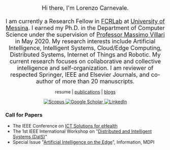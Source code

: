 <!-- <p align="center">
  <img src="https://komarev.com/ghpvc/?username=lcarnevale" alt="https://github.com/lcarnevale" />
</p> -->

<p align="center">
  <font size="4">
    Hi there, I'm Lorenzo Carnevale. <br><br>
    I am currently a Research Fellow in <a href="https://fcrlab.unime.it/">FCRLab</a> at <a href="https://international.unime.it/">University of Messina</a>. I earned my Ph.D. in the Department of Computer Science under the supervision of <a href="https://www.scopus.com/authid/detail.uri?authorId=12645423500">Professor Massimo Villari</a> in May 2020. 
    My research interests include Artificial Intelligence, Intelligent Systems, Cloud/Edge Computing, Distributed Systems, Internet of Things and Robotic. 
    My current research focuses on collaborative and collective intelligence and self-organization. 
    I am reviewer of respected Springer, IEEE and Elsevier Journals, and co-author of more than 20 manuscripts.
  </font>
</p>


<p align="center">
  resume | <a href="https://github.com/lcarnevale/publications-list">publications</a> | <a href="https://lcarnevale.medium.com">blogs</a>
</p>

<p align="center">
  
  <!-- Scopus -->
  <a href="https://www.scopus.com/authid/detail.uri?authorId=57195963279" target="_blank">
    <img src="https://img.shields.io/badge/scopus-%230077B5.svg?&style=for-the-badge&logo=scopus&logoColor=white&color=071A2C" alt="Scopus"/>
  </a>
  
  <!-- Google Scholar -->
  <a href="https://scholar.google.it/citations?hl=it&user=_5EzmTwAAAAJ&view_op=list_works&sortby=pubdate" target="_blank">
    <img src="https://img.shields.io/badge/google%20scholar-%230077B5.svg?&style=for-the-badge&logo=google%20scholar&logoColor=white&color=071A2C" alt="Google Scholar"/>
  </a>
  
  <!-- Medium -->
  <!-- <a href="" target="_blank">
    <img src="https://img.shields.io/badge/medium-%2312100E.svg?&style=for-the-badge&logo=medium&logoColor=white&color=071A2C" alt="Medium"/>
  </a> -->
  
  <!-- Orcid -->
  <!-- <a href="https://orcid.org/0000-0002-1349-341X" target="_blank">
    <img src="https://img.shields.io/badge/orcid-%230077B5.svg?&style=for-the-badge&logo=orcid&logoColor=white&color=071A2C" alt="Orcid"/>
  </a> -->
  
  <!-- LinkedIn -->
  <a href="https://www.linkedin.com/in/lorenzocarnevale" target="_blank">
    <img src="https://img.shields.io/badge/linkedin-%230077B5.svg?&style=for-the-badge&logo=linkedin&logoColor=white&color=071A2C" alt="LinkedIn"/>
  </a>
  
  <!-- Twitter -->
  <!-- <a href="https://twitter.com/lorecarnevale" target="_blank">
    <img src="https://img.shields.io/badge/twitter-%231DA1F2.svg?&style=for-the-badge&logo=twitter&logoColor=white&color=071A2C" alt="Twitter"/>
  </a> -->

</p>

### Call for Papers
- The IEEE Conference on [ICT Solutions for eHealth](https://fcrlab.unime.it/calls/icts4eHealth2021)
- The 1st IEEE International Workshop on "[Distributed and Intelligent Systems (DaIS)](https://fcrlab.unime.it/calls/dais2021)"
- Special Issue "[Artificial Intelligence on the Edge](https://fcrlab.unime.it/calls/artificial-intelligence-in-the-edge)", Information, MDPI
